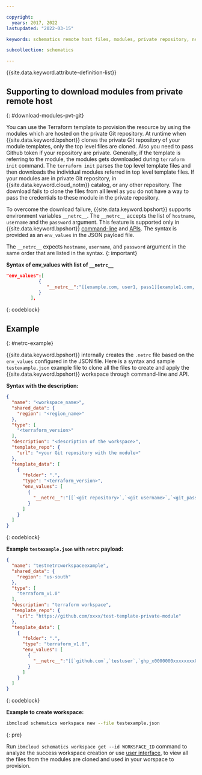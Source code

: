 ```yaml
---

copyright:
  years: 2017, 2022
lastupdated: "2022-03-15"

keywords: schematics remote host files, modules, private repository, netrc, terraform runtime process

subcollection: schematics

---
```


{{site.data.keyword.attribute-definition-list}}

## Supporting to download modules from private remote host
{: #download-modules-pvt-git}

You can use the Terraform template to provision the resource by using the modules which are hosted on the private Git repository. At runtime when {{site.data.keyword.bpshort}} clones the private Git repository of your module templates, only the top level files are cloned. Also you need to pass Github token if your repository are private. Generally, if the template is referring to the module, the modules gets downloaded during `terraform init` command.  The `terraform init` parses the top level template files and then downloads the individual modules referred in top level template files. If your modules are in private Git repository, in {{site.data.keyword.cloud_notm}} catalog, or any other repository. The download fails to clone the files from all level as you do not have a way to pass the credentials to these module in the private repository.

To overcome the download failure, {{site.data.keyword.bpshort}} supports environment variables `__netrc__`. The `__netrc__` accepts the list of `hostname`, `username` and the `password` argument. This feature is supported only in {{site.data.keyword.bpshort}} [command-line](/docs/schematics?topic=schematics-schematics-cli-reference#schematics-workspace-new) and [APIs](/apidocs/schematics/schematics#create-workspace). The syntax is provided as an `env_values` in the JSON payload file.

The `__netrc__` expects `hostname`, `username`, and `password` argument in the same order that are listed in the syntax. 
{: important}

**Syntax of env_values with list of `__netrc__`**

```json
"env_values":[
            {
               "__netrc__":"[[example.com, user1, pass1][example1.com, user2 , pass2]]"
            }
         ],
```
{: codeblock}


## Example
{: #netrc-example}

{{site.data.keyword.bpshort}} internally creates the `.netrc` file based on the `env_values` configured in the JSON file. Here is a syntax and sample `testexample.json` example file to clone all the files to create and apply the {{site.data.keyword.bpshort}} workspace through command-line and API.

**Syntax with the description:**

```json
{
  "name": "<workspace_name>",
  "shared_data": {
    "region": "<region_name>"
  },
  "type": [
    "<terraform_version>"
  ],
  "description": "<description of the workspace>",
  "template_repo": {
    "url": "<your Git repository with the module>"
  },
  "template_data": [
    {
      "folder": ".",
      "type": "<terraform_version>",
      "env_values": [
        {
          "__netrc__":"[[`<git repository>`,`<git username>`,`<git_password>`]]"
        }
      ]
    }
  ]
}
```
{: codeblock}

**Example `testexample.json` with `netrc` payload:**

```json
{
  "name": "testnetrcworkspaceexample",
  "shared_data": {
    "region": "us-south"
  },
  "type": [
    "terraform_v1.0"
  ],
  "description": "terraform workspace",
  "template_repo": {
    "url": "https://github.com/xxxx/test-template-private-module"
  },
  "template_data": [
    {
      "folder": ".",
      "type": "terraform_v1.0",
      "env_values": [
        {
          "__netrc__":"[[`github.com`,`testuser`,`ghp_x0000000xxxxxxxx000000efZxxxxxxxV`]]"
        }
      ]
    }
  ]
}
```
{: codeblock}

**Example to create workspace:**
```sh
ibmcloud schematics workspace new --file testexample.json
```
{: pre}

Run `ibmcloud schematics workspace get --id WORKSPACE_ID` command to analyze the success workspace creation or use [user interface](https://cloud.ibm.com/schematics), to view all the files from the modules are cloned and used in your worspace to provision.

